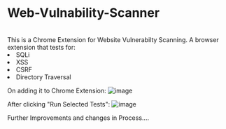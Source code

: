 # Web-Vulnability-Scanner
<br>
This is a Chrome Extension for Website Vulnerabilty Scanning.
A browser extension that tests for:
<li>SQLi
<li>XSS
<li>CSRF
<li>Directory Traversal

On adding it to Chrome Extension:
![image](https://github.com/user-attachments/assets/f1415d65-bd0a-40b4-b7d5-cf48bb06e764)

After clicking "Run Selected Tests":
![image](https://github.com/user-attachments/assets/164066fd-fcc5-43ac-b4b1-b32ce53e06f3)

Further Improvements and changes in Process....
